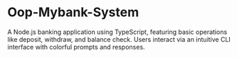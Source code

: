 # Oop-Mybank-System
A Node.js banking application using TypeScript, featuring basic operations like deposit, withdraw, and balance check. Users interact via an intuitive CLI interface with colorful prompts and responses.
